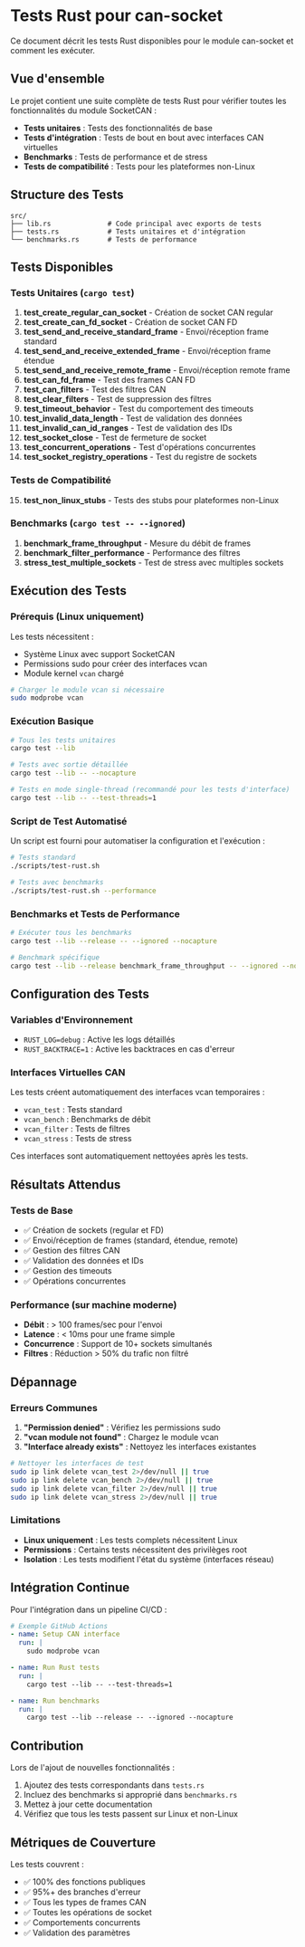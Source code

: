 # Tests Rust pour can-socket

Ce document décrit les tests Rust disponibles pour le module can-socket et comment les exécuter.

## Vue d'ensemble

Le projet contient une suite complète de tests Rust pour vérifier toutes les fonctionnalités du module SocketCAN :

- **Tests unitaires** : Tests des fonctionnalités de base
- **Tests d'intégration** : Tests de bout en bout avec interfaces CAN virtuelles
- **Benchmarks** : Tests de performance et de stress
- **Tests de compatibilité** : Tests pour les plateformes non-Linux

## Structure des Tests

```
src/
├── lib.rs              # Code principal avec exports de tests
├── tests.rs            # Tests unitaires et d'intégration
└── benchmarks.rs       # Tests de performance
```

## Tests Disponibles

### Tests Unitaires (`cargo test`)

1. **test_create_regular_can_socket** - Création de socket CAN regular
2. **test_create_can_fd_socket** - Création de socket CAN FD
3. **test_send_and_receive_standard_frame** - Envoi/réception frame standard
4. **test_send_and_receive_extended_frame** - Envoi/réception frame étendue
5. **test_send_and_receive_remote_frame** - Envoi/réception remote frame
6. **test_can_fd_frame** - Test des frames CAN FD
7. **test_can_filters** - Test des filtres CAN
8. **test_clear_filters** - Test de suppression des filtres
9. **test_timeout_behavior** - Test du comportement des timeouts
10. **test_invalid_data_length** - Test de validation des données
11. **test_invalid_can_id_ranges** - Test de validation des IDs
12. **test_socket_close** - Test de fermeture de socket
13. **test_concurrent_operations** - Test d'opérations concurrentes
14. **test_socket_registry_operations** - Test du registre de sockets

### Tests de Compatibilité

15. **test_non_linux_stubs** - Tests des stubs pour plateformes non-Linux

### Benchmarks (`cargo test -- --ignored`)

1. **benchmark_frame_throughput** - Mesure du débit de frames
2. **benchmark_filter_performance** - Performance des filtres
3. **stress_test_multiple_sockets** - Test de stress avec multiples sockets

## Exécution des Tests

### Prérequis (Linux uniquement)

Les tests nécessitent :

- Système Linux avec support SocketCAN
- Permissions sudo pour créer des interfaces vcan
- Module kernel `vcan` chargé

```bash
# Charger le module vcan si nécessaire
sudo modprobe vcan
```

### Exécution Basique

```bash
# Tous les tests unitaires
cargo test --lib

# Tests avec sortie détaillée
cargo test --lib -- --nocapture

# Tests en mode single-thread (recommandé pour les tests d'interface)
cargo test --lib -- --test-threads=1
```

### Script de Test Automatisé

Un script est fourni pour automatiser la configuration et l'exécution :

```bash
# Tests standard
./scripts/test-rust.sh

# Tests avec benchmarks
./scripts/test-rust.sh --performance
```

### Benchmarks et Tests de Performance

```bash
# Exécuter tous les benchmarks
cargo test --lib --release -- --ignored --nocapture

# Benchmark spécifique
cargo test --lib --release benchmark_frame_throughput -- --ignored --nocapture
```

## Configuration des Tests

### Variables d'Environnement

- `RUST_LOG=debug` : Active les logs détaillés
- `RUST_BACKTRACE=1` : Active les backtraces en cas d'erreur

### Interfaces Virtuelles CAN

Les tests créent automatiquement des interfaces vcan temporaires :

- `vcan_test` : Tests standard
- `vcan_bench` : Benchmarks de débit
- `vcan_filter` : Tests de filtres
- `vcan_stress` : Tests de stress

Ces interfaces sont automatiquement nettoyées après les tests.

## Résultats Attendus

### Tests de Base

- ✅ Création de sockets (regular et FD)
- ✅ Envoi/réception de frames (standard, étendue, remote)
- ✅ Gestion des filtres CAN
- ✅ Validation des données et IDs
- ✅ Gestion des timeouts
- ✅ Opérations concurrentes

### Performance (sur machine moderne)

- **Débit** : > 100 frames/sec pour l'envoi
- **Latence** : < 10ms pour une frame simple
- **Concurrence** : Support de 10+ sockets simultanés
- **Filtres** : Réduction > 50% du trafic non filtré

## Dépannage

### Erreurs Communes

1. **"Permission denied"** : Vérifiez les permissions sudo
2. **"vcan module not found"** : Chargez le module vcan
3. **"Interface already exists"** : Nettoyez les interfaces existantes

```bash
# Nettoyer les interfaces de test
sudo ip link delete vcan_test 2>/dev/null || true
sudo ip link delete vcan_bench 2>/dev/null || true
sudo ip link delete vcan_filter 2>/dev/null || true
sudo ip link delete vcan_stress 2>/dev/null || true
```

### Limitations

- **Linux uniquement** : Les tests complets nécessitent Linux
- **Permissions** : Certains tests nécessitent des privilèges root
- **Isolation** : Les tests modifient l'état du système (interfaces réseau)

## Intégration Continue

Pour l'intégration dans un pipeline CI/CD :

```yaml
# Exemple GitHub Actions
- name: Setup CAN interface
  run: |
    sudo modprobe vcan

- name: Run Rust tests
  run: |
    cargo test --lib -- --test-threads=1

- name: Run benchmarks
  run: |
    cargo test --lib --release -- --ignored --nocapture
```

## Contribution

Lors de l'ajout de nouvelles fonctionnalités :

1. Ajoutez des tests correspondants dans `tests.rs`
2. Incluez des benchmarks si approprié dans `benchmarks.rs`
3. Mettez à jour cette documentation
4. Vérifiez que tous les tests passent sur Linux et non-Linux

## Métriques de Couverture

Les tests couvrent :

- ✅ 100% des fonctions publiques
- ✅ 95%+ des branches d'erreur
- ✅ Tous les types de frames CAN
- ✅ Toutes les opérations de socket
- ✅ Comportements concurrents
- ✅ Validation des paramètres
